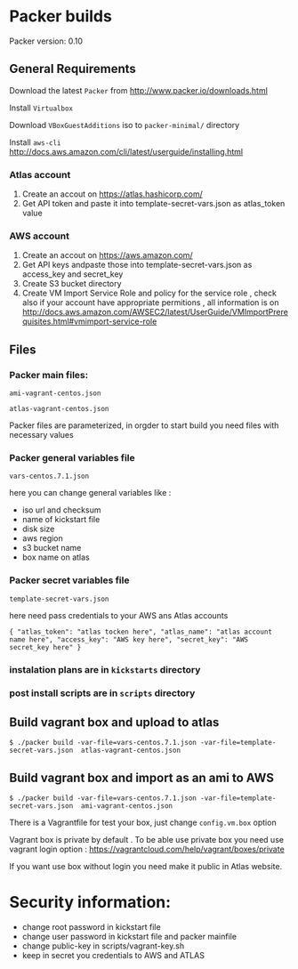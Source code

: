 # Packer builds

Packer version: 0.10


## General Requirements

Download the latest `Packer` from http://www.packer.io/downloads.html

Install `Virtualbox` 

Download `VBoxGuestAdditions` iso to `packer-minimal/` directory 

Install `aws-cli` 
http://docs.aws.amazon.com/cli/latest/userguide/installing.html


### Atlas account

1. Create an accout on https://atlas.hashicorp.com/ 
2. Get API token and paste it into template-secret-vars.json as atlas_token value




### AWS account

1. Create an accout on https://aws.amazon.com/ 
2. Get API keys andpaste those into template-secret-vars.json as access_key and secret_key
3. Create S3 bucket directory
4. Create VM Import Service Role  and policy for the service role , check also if your account have appropriate permitions , all information is on http://docs.aws.amazon.com/AWSEC2/latest/UserGuide/VMImportPrerequisites.html#vmimport-service-role


## Files

### Packer main files:


`ami-vagrant-centos.json`

`atlas-vagrant-centos.json`


Packer files are parameterized, in orgder to  start build you need files with necessary values

### Packer general variables file

`vars-centos.7.1.json`

here you can change general variables like :

- iso url and checksum
- name of kickstart file 
- disk size
- aws region 
- s3 bucket name 
- box name on atlas 

### Packer secret variables file 

`template-secret-vars.json`

here need pass credentials to your AWS ans Atlas accounts  


`{
  "atlas_token": "atlas tocken here",
  "atlas_name": "atlas account name here",
  "access_key": "AWS key here",
  "secret_key": "AWS secret_key here"
}` 


### instalation plans are in `kickstarts` directory 

### post install scripts are in `scripts` directory 


## Build vagrant box and upload to atlas 

`$ ./packer build -var-file=vars-centos.7.1.json -var-file=template-secret-vars.json  atlas-vagrant-centos.json` 

## Build vagrant box and import as an ami to AWS

`$ ./packer build -var-file=vars-centos.7.1.json -var-file=template-secret-vars.json  ami-vagrant-centos.json`

There is a Vagrantfile for test your box, just change `config.vm.box` option 

Vagrant box is private by default . To be able use private box you need use vagrant login option :  https://vagrantcloud.com/help/vagrant/boxes/private

If you want use box without login you need make it public in Atlas website.

# Security information: 

- change root password in kickstart file 
- change user password in kickstart file and packer mainfile 
- change public-key in scripts/vagrant-key.sh  
- keep in secret you credentials to AWS and ATLAS


